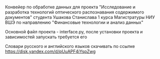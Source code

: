 Конвейер по обработке данных для проекта "Исследование и разработка технологий оптического
распознавания содержимого документов" студента Ушакова Станислава 1 курса Магистратуры НИУ ВШЭ по направлению "Финансовые технологии и анализ данных"

Основной файл проекта - interface.py, после установки проекта и зависимостей запускать требуется его

Словари русского и английского языков скачивать по ссылке https://disk.yandex.com/d/pUuAPF4iYspZwg
